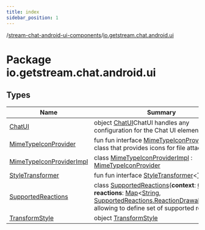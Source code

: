 ```yaml
---
title: index
sidebar_position: 1
---
```

/[stream-chat-android-ui-components](../index.md)/[io.getstream.chat.android.ui](index.md)  
  
  
  
# Package io.getstream.chat.android.ui  
  
  
## Types  
  
|  Name |  Summary | 
|---|---|
| <a name="io.getstream.chat.android.ui/ChatUI///PointingToDeclaration/"></a>[ChatUI](ChatUI/index.md)| <a name="io.getstream.chat.android.ui/ChatUI///PointingToDeclaration/"></a>object [ChatUI](ChatUI/index.md)ChatUI handles any configuration for the Chat UI elements.|
| <a name="io.getstream.chat.android.ui/MimeTypeIconProvider///PointingToDeclaration/"></a>[MimeTypeIconProvider](MimeTypeIconProvider/index.md)| <a name="io.getstream.chat.android.ui/MimeTypeIconProvider///PointingToDeclaration/"></a>fun fun interface [MimeTypeIconProvider](MimeTypeIconProvider/index.md)A class that provides icons for file attachments.|
| <a name="io.getstream.chat.android.ui/MimeTypeIconProviderImpl///PointingToDeclaration/"></a>[MimeTypeIconProviderImpl](MimeTypeIconProviderImpl/index.md)| <a name="io.getstream.chat.android.ui/MimeTypeIconProviderImpl///PointingToDeclaration/"></a>class [MimeTypeIconProviderImpl](MimeTypeIconProviderImpl/index.md) : [MimeTypeIconProvider](MimeTypeIconProvider/index.md)|
| <a name="io.getstream.chat.android.ui/StyleTransformer///PointingToDeclaration/"></a>[StyleTransformer](StyleTransformer/index.md)| <a name="io.getstream.chat.android.ui/StyleTransformer///PointingToDeclaration/"></a>fun fun interface [StyleTransformer](StyleTransformer/index.md)&lt;[T](StyleTransformer/index.md)&gt;|
| <a name="io.getstream.chat.android.ui/SupportedReactions///PointingToDeclaration/"></a>[SupportedReactions](SupportedReactions/index.md)| <a name="io.getstream.chat.android.ui/SupportedReactions///PointingToDeclaration/"></a>class [SupportedReactions](SupportedReactions/index.md)(**context**: [Context](https://developer.android.com/reference/kotlin/android/content/Context.html), **reactions**: [Map](https://kotlinlang.org/api/latest/jvm/stdlib/kotlin.collections/-map/index.html)&lt;[String](https://kotlinlang.org/api/latest/jvm/stdlib/kotlin/-string/index.html), [SupportedReactions.ReactionDrawable](SupportedReactions/ReactionDrawable/index.md)&gt;)Class allowing to define set of supported reactions.|
| <a name="io.getstream.chat.android.ui/TransformStyle///PointingToDeclaration/"></a>[TransformStyle](TransformStyle/index.md)| <a name="io.getstream.chat.android.ui/TransformStyle///PointingToDeclaration/"></a>object [TransformStyle](TransformStyle/index.md)|

